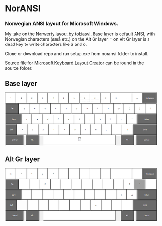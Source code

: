 # NorANSI
### Norwegian ANSI layout for Microsoft Windows.


My take on the [Norwerty layout by tobiasvl](https://github.com/tobiasvl/norwerty). Base layer is default ANSI, with Norwegian characters (øæå etc.) on the Alt Gr layer. `¨` on Alt Gr layer is a dead key to write characters like ä and ö.

Clone or download repo and run setup.exe from noransi folder to install.

Source file for [Microsoft Keyboard Layout Creator](https://www.microsoft.com/en-us/download/details.aspx?id=102134) can be found in the source folder.


## Base layer
![Base layer](images/base.png)

## Alt Gr layer
![Alt Gr layer](images/altgr.png)
